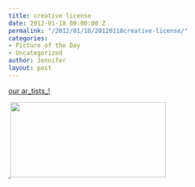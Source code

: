```yaml
---
title: creative license
date: 2012-01-18 00:00:00 Z
permalink: "/2012/01/18/20120118creative-license/"
categories:
- Picture of the Day
- Uncategorized
author: Jennifer
layout: post
---
```


[our ar_tists_!](http://www.flickr.com/photos/jenniferandJennifers_photos/sets/72157628916854331/)

[ <img title="IMG_0651 - Version 2" height="150" alt="" width="310" class="alignnone size-thumbnail wp-image-1388" src="http://static.squarespace.com/static/50db6bb3e4b015296cd43789/50dfa5b1e4b0dc6320e0b5ea/50dfa5b3e4b0dc6320e0b8ac/1326812046000/?format=original" />](http://www.flickr.com/photos/jenniferandJennifers_photos/sets/72157628916854331/)
